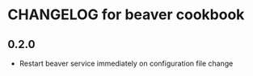 # CHANGELOG for beaver cookbook

## 0.2.0

* Restart beaver service immediately on configuration file change
